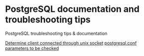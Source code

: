 # PostgreSQL documentation and troubleshooting tips
PostgreSQL troubleshooting tips &amp; documentation

[Determine client connected through unix socket](determine_client_connected_through_unix_socket.md)
[postgresql.conf parameters to be checked](performance_tuning_postgresql_conf.md)